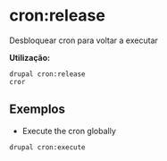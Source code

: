 # cron:release
Desbloquear cron para voltar a executar

**Utilização:**
```
drupal cron:release
cror
```

## Exemplos
* Execute the cron globally
```
drupal cron:execute
```
